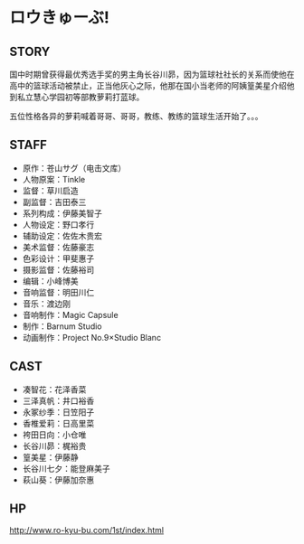 # ロウきゅーぶ!

## STORY

国中时期曾获得最优秀选手奖的男主角长谷川昴，因为篮球社社长的关系而使他在高中的篮球活动被禁止，正当他灰心之际，他那在国小当老师的阿姨篁美星介绍他到私立慧心学园初等部教萝莉打蓝球。

五位性格各异的萝莉喊着哥哥、哥哥，教练、教练的篮球生活开始了。。。

## STAFF

- 原作：苍山サグ（电击文库）
- 人物原案：Tinkle
- 监督：草川启造
- 副监督：吉田泰三
- 系列构成：伊藤美智子
- 人物设定：野口孝行
- 辅助设定：佐佐木贵宏
- 美术监督：佐藤豪志
- 色彩设计：甲斐惠子
- 摄影监督：佐藤裕司
- 编辑：小峰博美
- 音响监督：明田川仁
- 音乐：渡边刚
- 音响制作：Magic Capsule
- 制作：Barnum Studio
- 动画制作：Project No.9×Studio Blanc

## CAST

- 凑智花：花泽香菜
- 三泽真帆：井口裕香
- 永冢纱季：日笠阳子
- 香椎爱莉：日高里菜
- 袴田日向：小仓唯
- 长谷川昴：梶裕贵
- 篁美星：伊藤静
- 长谷川七夕：能登麻美子
- 萩山葵：伊藤加奈惠

## HP

http://www.ro-kyu-bu.com/1st/index.html

